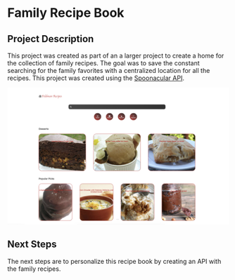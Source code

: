 # Family Recipe Book

## Project Description

This project was created as part of an a larger project to create a home for the collection of family recipes. The goal was to save the constant searching for the family favorites with a centralized location for all the recipes. This project was created using the [Spoonacular API](https://spoonacular.com/food-api). 

![Image of UI](UI.png)

## Next Steps

The next steps are to personalize this recipe book by creating an API with the family recipes.